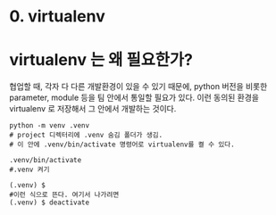 # 0. virtualenv

# virtualenv 는 왜 필요한가?
협업할 때, 각자 다 다른 개발환경이 있을 수 있기 때문에, 
python 버전을 비롯한 parameter, module 등을 팀 안에서 통일할 필요가 있다. 
이런 동의된 환경을 virtualenv 로 저장해서 그 안에서 개발하는 것이다. 

```shell
python -m venv .venv 
# project 디렉터리에 .venv 숨김 폴더가 생김. 
# 이 안에 .venv/bin/activate 명령어로 virtualenv를 켤 수 있다. 

.venv/bin/activate
#.venv 켜기

(.venv) $ 
#이런 식으로 뜬다. 여기서 나가려면
(.venv) $ deactivate


```
